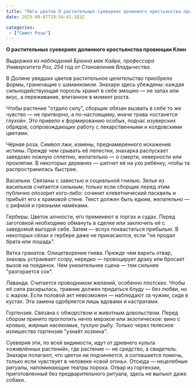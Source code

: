 ```yaml
---
title: "Лига цветов О растительных суевериях долинного крестьянства провинции Клин"
date: 2025-08-07T19:54:41.283Z

categories:
 - ["Сюжет Розы"]
---
```


**О растительных суевериях долинного крестьянства провинции Клин**

*Выдержка из наблюдений Бренна мак Кайре, профессора Университета Роз,
254 год от Становления Владычества.*

В Долине увядших цветов растительное целительство приобрело формы,
граничащие с шаманизмом. Знахари здесь убеждены: каждая
сильнодействующая поросль хранит в себе эмоцию — не запах или вкус, а
переживание, впитанное в момент роста.

Чтобы растение "отдало силу", сборщик обязан вызвать в себе то же
чувство — не притворно, а по-настоящему, иначе трава «останется глухой».
Это привело к формированию особых, подчас изуверских обрядов,
сопровождающих работу с лекарственными и колдовскими цветами.

Чёрная роза. Символ лжи, измены, преднамеренного искажения истины.
Прежде чем срывать её лепестки, знахарка распускает заведомо ложную
сплетню, желательно — о смерти, неверности или проклятии. В некоторых
деревнях — шепчет её на ухо ребёнку, чтобы та распространилась быстрее.

Васильки. Связаны с завистью и социальной гнилью. Зелье из васильков
считается сильным, только если сборщик перед этим публично опозорит
кого-либо: сочинит клеветнический пасквиль и прибьёт его к храмовой
стене. Текст должен быть едким, желательно — с рифмой и грязными
намёками.

Герберы. Цветок алчности, его применяют в торгах и судах. Перед
заготовкой необходимо обмануть в сделке или заключить её с заведомой
выгодой себе. Затем — вслух похвастаться прибылью. В некоторых сёлах к
гербере даже не прикасаются, если "не продал брата или лошадь".

Ветка гранатов. Олицетворение гнева. Прежде чем варить отвар, знахарь
устраивает ссору, нередко — провоцирует драку или бросает вызов на
поединок. Чем унизительнее сцена — тем сильнее "разгорается сок".

Лаванда. Считается проводником желаний, особенно плотских. Чтобы её сила
раскрылась, травник должен предаться блуду — без любви, но с жаром. Если
половой акт невозможен — наблюдают за чужим, сидя в кустах. Эта замена
одобряется лишь вдовами и кастратами.

Гортензия. Связана с обжорством и животным довольством. Перед сбором
принято проглотить нечто мерзкое или экзотическое: вино с кровью, жирные
насекомые, тухлую рыбу. Только через телесное излишество гортензия
"узнаёт хозяина".

Суеверия эти, по всей видимости, идут от древнего культа «оживлённых
растений», где растение — не средство, а свидетель. Знахари полагают,
что цветок не подчиняется, а соглашается помочь, только если чувствует в
человеке «свой огонь». Отсюда — нецелебные ритуалы, напоминающие театры
порока. Отвар из гортензии, приготовленный без предварительного ритуала,
здесь не выпьют даже собаки.
